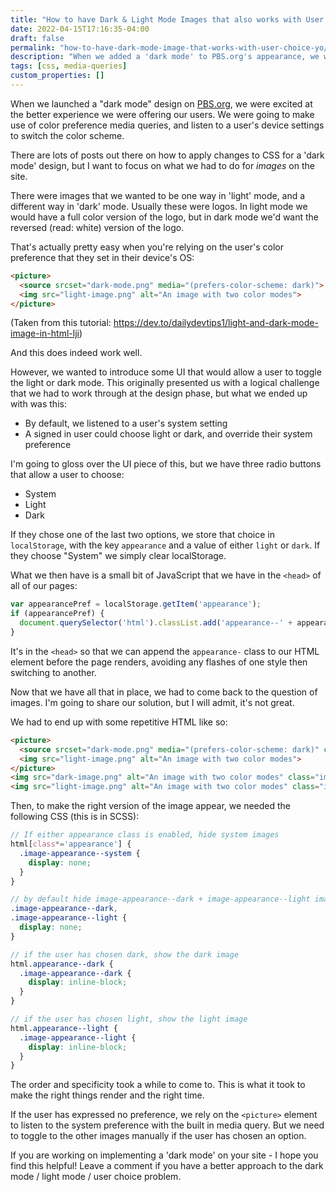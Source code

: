 ```yaml
---
title: "How to have Dark & Light Mode Images that also works with User Choice"
date: 2022-04-15T17:16:35-04:00
draft: false
permalink: "how-to-have-dark-mode-image-that-works-with-user-choice-yo/"
description: "When we added a 'dark mode' to PBS.org's appearance, we wanted to allow users to have a choice to turn it on. That introduces some complexities that you need to account for."
tags: [css, media-queries]
custom_properties: []
---
```


When we launched a "dark mode" design on [PBS.org](https://www.pbs.org), we were excited at the better experience we were offering our users. We were going to make use of color preference media queries, and listen to a user's device settings to switch the color scheme.

There are lots of posts out there on how to apply changes to CSS for a 'dark mode' design, but I want to focus on what we had to do for _images_ on the site.

There were images that we wanted to be one way in 'light' mode, and a different way in 'dark' mode. Usually these were logos. In light mode we would have a full color version of the logo, but in dark mode we'd want the reversed (read: white) version of the logo.

That's actually pretty easy when you're relying on the user's color preference that they set in their device's OS:

```html
<picture>
  <source srcset="dark-mode.png" media="(prefers-color-scheme: dark)">
  <img src="light-image.png" alt="An image with two color modes">
</picture>
```
(Taken from this tutorial: https://dev.to/dailydevtips1/light-and-dark-mode-image-in-html-lji)

And this does indeed work well.

However, we wanted to introduce some UI that would allow a user to toggle the light or dark mode. This originally presented us with a logical challenge that we had to work through at the design phase, but what we ended up with was this:

- By default, we listened to a user's system setting
- A signed in user could choose light or dark, and override their system preference

I'm going to gloss over the UI piece of this, but we have three radio buttons that allow a user to choose:

- System
- Light
- Dark

If they chose one of the last two options, we store that choice in `localStorage`, with the key `appearance` and a value of either `light` or `dark`. If they choose "System" we simply clear localStorage.

What we then have is a small bit of JavaScript that we have in the `<head>` of all of our pages:

```javascript
var appearancePref = localStorage.getItem('appearance');
if (appearancePref) {
  document.querySelector('html').classList.add('appearance--' + appearancePref);
}
```

It's in the `<head>` so that we can append the `appearance-` class to our HTML element before the page renders, avoiding any flashes of one style then switching to another.

Now that we have all that in place, we had to come back to the question of images. I'm going to share our solution, but I will admit, it's not great.

We had to end up with some repetitive HTML like so:

```html
<picture>
  <source srcset="dark-mode.png" media="(prefers-color-scheme: dark)" class="image-appearance--system">
  <img src="light-image.png" alt="An image with two color modes">
</picture>
<img src="dark-image.png" alt="An image with two color modes" class="image-appearance--dark">
<img src="light-image.png" alt="An image with two color modes" class="image-appearance--light">
```

Then, to make the right version of the image appear, we needed the following CSS (this is in SCSS):

```scss
// If either appearance class is enabled, hide system images
html[class*='appearance'] {
  .image-appearance--system {
    display: none;
  }
}

// by default hide image-appearance--dark + image-appearance--light images
.image-appearance--dark,
.image-appearance--light {
  display: none;
}

// if the user has chosen dark, show the dark image
html.appearance--dark {
  .image-appearance--dark {
    display: inline-block;
  }
}

// if the user has chosen light, show the light image
html.appearance--light {
  .image-appearance--light {
    display: inline-block;
  }
}
```

The order and specificity took a while to come to. This is what it took to make the right things render and the right time.

If the user has expressed no preference, we rely on the `<picture>` element to listen to the system preference with the built in media query. But we need to toggle to the other images manually if the user has chosen an option.

If you are working on implementing a 'dark mode' on your site - I hope you find this helpful! Leave a comment if you have a better approach to the dark mode / light mode / user choice problem.
